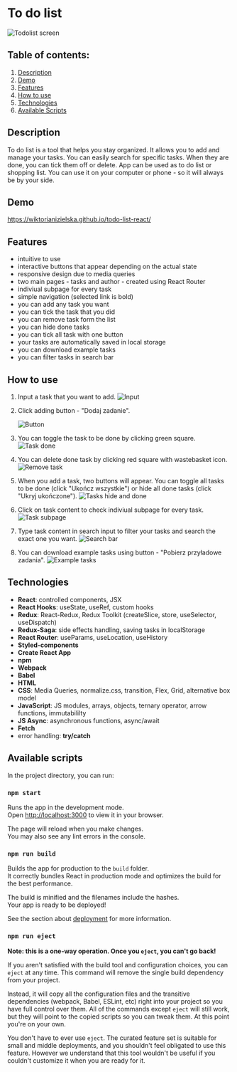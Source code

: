 # To do list

![Todolist screen](./images/screen.gif)

## Table of contents:
1. [Description](#description)
1. [Demo](#demo)
1. [Features](#features)
1. [How to use](#how-to-use)
1. [Technologies](#technologies)
1. [Available Scripts](#available-scripts)

## Description
To do list is a tool that helps you stay organized. It allows you to add and manage your tasks. You can easily search for specific tasks. When they are done, you can tick them off or delete. App can be used as to do list or shopping list. You can use it on your computer or phone - so it will always be by your side.

## Demo
https://wiktorianizielska.github.io/todo-list-react/

## Features
- intuitive to use
- interactive buttons that appear depending on the actual state
- responsive design due to media queries
- two main pages - tasks and author - created using React Router
- indiviual subpage for every task
- simple navigation (selected link is bold)
- you can add any task you want
- you can tick the task that you did
- you can remove task form the list
- you can hide done tasks
- you can tick all task with one button 
- your tasks are automatically saved in local storage
- you can download example tasks
- you can filter tasks in search bar


## How to use
1. Input a task that you want to add. 
![Input](./images/input.gif)
1. Click adding button - "Dodaj zadanie".

    ![Button](./images/addbutton.gif)
1. You can toggle the task to be done by clicking green square.
![Task done](./images/taskdone.gif)
1. You can delete done task by clicking red square with wastebasket icon.
![Remove task](./images/removetask.gif)
1. When you add a task, two buttons will appear. You can toggle all tasks to be done (click "Ukończ wszystkie") or hide all done tasks (click "Ukryj ukończone").
![Tasks hide and done](./images/alltasks.gif)
1. Click on task content to check indiviual subpage for every task.
![Task subpage](./images/tasksubpage.gif)
1. Type task content in search input to filter your tasks and search the exact one you want.
![Search bar](./images/searchbar.gif)
1. You can download example tasks using button - "Pobierz przyładowe zadania".
![Example tasks](./images/exampletasks.gif)


## Technologies
- **React**: controlled components, JSX
- **React Hooks**: useState, useRef, custom hooks
- **Redux**: React-Redux, Redux Toolkit  (createSlice, store, useSelector, useDispatch)
- **Redux-Saga**: side effects handling, saving tasks in localStorage
- **React Router**: useParams, useLocation, useHistory
- **Styled-components**
- **Create React App**
- **npm**
- **Webpack**
- **Babel**
- **HTML**
- **CSS**: Media Queries, normalize.css, transition, Flex, Grid, alternative box model
- **JavaScript**: JS modules, arrays, objects, ternary operator, arrow functions, immutabililty
- **JS Async**: asynchronous functions, async/await
- **Fetch**
- error handling: **try/catch**



## Available scripts
In the project directory, you can run:

### `npm start`

Runs the app in the development mode.\
Open [http://localhost:3000](http://localhost:3000) to view it in your browser.

The page will reload when you make changes.\
You may also see any lint errors in the console.

### `npm run build`

Builds the app for production to the `build` folder.\
It correctly bundles React in production mode and optimizes the build for the best performance.

The build is minified and the filenames include the hashes.\
Your app is ready to be deployed!

See the section about [deployment](https://facebook.github.io/create-react-app/docs/deployment) for more information.

### `npm run eject`

**Note: this is a one-way operation. Once you `eject`, you can't go back!**

If you aren't satisfied with the build tool and configuration choices, you can `eject` at any time. This command will remove the single build dependency from your project.

Instead, it will copy all the configuration files and the transitive dependencies (webpack, Babel, ESLint, etc) right into your project so you have full control over them. All of the commands except `eject` will still work, but they will point to the copied scripts so you can tweak them. At this point you're on your own.

You don't have to ever use `eject`. The curated feature set is suitable for small and middle deployments, and you shouldn't feel obligated to use this feature. However we understand that this tool wouldn't be useful if you couldn't customize it when you are ready for it.


